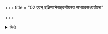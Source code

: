 +++
title = "02 एवन् दक्षिणाग्नेराहवनीयस्य सभ्यावसथ्ययोश्च"

+++

<details><summary>थिते</summary>

2. In the same manner he sprinkles water on the places of Dakṣiṇa-fire, of Āhavanīya and of Sabhya and of Āvasathya.
</details>
